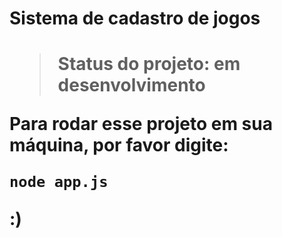 <h1> Sistema de cadastro de jogos <h1>

> Status do projeto: em desenvolvimento 

Para rodar esse projeto em sua máquina, por favor digite:

```
node app.js 
```

:)